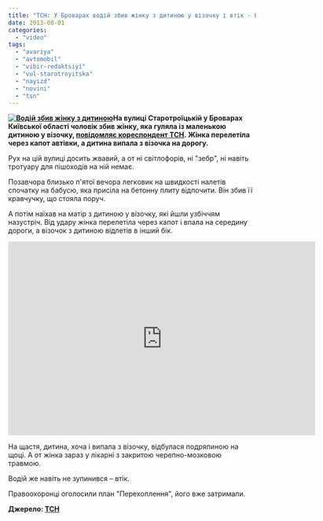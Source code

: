 ```yaml
---
title: "ТСН: У Броварах водій збив жінку з дитиною у візочку і втік - ВІДЕО"
date: 2013-08-01
categories: 
  - "video"
tags: 
  - "avariya"
  - "avtomobil"
  - "vibir-redaktsiyi"
  - "vul-starotroyitska"
  - "nayizd"
  - "novini"
  - "tsn"
---
```


**[![Водій збив жінку з дитиною](https://mpz.brovary.org/wp-content/uploads/2013/08/Vodiy-zbiv-zhinku-z-ditinoyu.jpg)](https://mpz.brovary.org/wp-content/uploads/2013/08/Vodiy-zbiv-zhinku-z-ditinoyu.jpg)На вулиці Старотроїцькій у Броварах Київської області чоловік збив жінку, яка гуляла із маленькою дитиною у візочку, [повідомляє кореспондент ТСН](http://tsn.ua/ukrayina/u-brovarah-cholovik-zbiv-zhinku-z-ditinoyu-u-vizochku-i-vtik-304686.html). Жінка перелетіла через капот автівки, а дитина випала з візочка на дорогу.**

Рух на цій вулиці досить жвавий, а от ні світлофорів, ні "зебр", ні навіть тротуару для пішоходів на ній немає.

Позавчора близько п'ятої вечора легковик на швидкості налетів спочатку на бабусю, яка присіла на бетонну плиту відпочити. Він збив її кравчучку, що стояла поруч.

А потім наїхав на матір з дитиною у візочку, які йшли узбіччям назустріч. Від удару жінка перелетіла через капот і впала на середину дороги, а візочок з дитиною відлетів в інший бік.

<iframe src="http://video.bigmir.net/player/425790/" height="395" width="625" frameborder="0"></iframe>

На щастя, дитина, хоча і випала з візочку, відбулася подряпиною на щоці. А от жінка зараз у лікарні з закритою черепно-мозковою травмою.

Водій же навіть не зупинився – втік.

Правоохоронці оголосили план "Перехоплення", його вже затримали.

**Джерело: [ТСН](http://tsn.ua/ukrayina/u-brovarah-cholovik-zbiv-zhinku-z-ditinoyu-u-vizochku-i-vtik-304686.html)**
